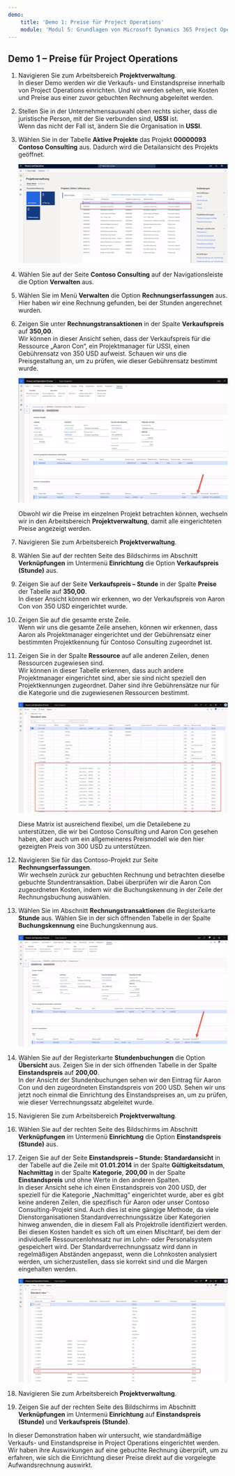 ```yaml
---
demo:
    title: 'Demo 1: Preise für Project Operations'
    module: 'Modul 5: Grundlagen von Microsoft Dynamics 365 Project Operations erlernen'
---
```


## Demo 1 – Preise für Project Operations

1. Navigieren Sie zum Arbeitsbereich **Projektverwaltung**.  
    In dieser Demo werden wir die Verkaufs- und Einstandspreise innerhalb von Project Operations einrichten. Und wir werden sehen, wie Kosten und Preise aus einer zuvor gebuchten Rechnung abgeleitet werden.

1. Stellen Sie in der Unternehmensauswahl oben rechts sicher, dass die juristische Person, mit der Sie verbunden sind, **USSI** ist.  
    Wenn das nicht der Fall ist, ändern Sie die Organisation in **USSI**.

1. Wählen Sie in der Tabelle **Aktive Projekte** das Projekt **00000093 Contoso Consulting** aus. Dadurch wird die Detailansicht des Projekts geöffnet.

    ![Der Screenshot zeigt den Arbeitsbereich „Projektverwaltung“, in dem „Contoso Consulting“ in der Tabelle „Aktive Projekte“ hervorgehoben ist.](./media/projops_prices_1_selecting_contoso_consulting.png)

1. Wählen Sie auf der Seite **Contoso Consulting** auf der Navigationsleiste die Option **Verwalten** aus.

1. Wählen Sie im Menü **Verwalten** die Option **Rechnungserfassungen** aus.  
    Hier haben wir eine Rechnung gefunden, bei der Stunden angerechnet wurden.

1. Zeigen Sie unter **Rechnungstransaktionen** in der Spalte **Verkaufspreis** auf **350,00**.  
    Wir können in dieser Ansicht sehen, dass der Verkaufspreis für die Ressource „Aaron Con“, ein Projektmanager für USSI, einen Gebührensatz von 350 USD aufweist. Schauen wir uns die Preisgestaltung an, um zu prüfen, wie dieser Gebührensatz bestimmt wurde.

    ![Screenshot einer Rechnungserfassung, in der der Wert 350 in der Spalte für den Verkaufspreis hervorgehoben ist.](./media/projops_prices_2_point_to_350.png)  

    Obwohl wir die Preise im einzelnen Projekt betrachten können, wechseln wir in den Arbeitsbereich **Projektverwaltung**, damit alle eingerichteten Preise angezeigt werden.

1. Navigieren Sie zum Arbeitsbereich **Projektverwaltung**.

1. Wählen Sie auf der rechten Seite des Bildschirms im Abschnitt **Verknüpfungen** im Untermenü **Einrichtung** die Option **Verkaufspreis (Stunde)** aus.

1. Zeigen Sie auf der Seite **Verkaufspreis – Stunde** in der Spalte **Preise** der Tabelle auf **350,00**.  
In dieser Ansicht können wir erkennen, wo der Verkaufspreis von Aaron Con von 350 USD eingerichtet wurde.

1. Zeigen Sie auf die gesamte erste Zeile.  
    Wenn wir uns die gesamte Zeile ansehen, können wir erkennen, dass Aaron als Projektmanager eingerichtet und der Gebührensatz einer bestimmten Projektkennung für Contoso Consulting zugeordnet ist.

1. Zeigen Sie in der Spalte **Ressource** auf alle anderen Zeilen, denen Ressourcen zugewiesen sind.  
    Wir können in dieser Tabelle erkennen, dass auch andere Projektmanager eingerichtet sind, aber sie sind nicht speziell den Projektkennungen zugeordnet. Daher sind ihre Gebührensätze nur für die Kategorie und die zugewiesenen Ressourcen bestimmt.

    ![Screenshot der Seite „Verkaufspreis – Stunde“, wobei alle Zeilen mit zugewiesenen Ressourcen in der Tabelle hervorgehoben sind](./media/projops_prices_3_resources_table.png)  

    Diese Matrix ist ausreichend flexibel, um die Detailebene zu unterstützen, die wir bei Contoso Consulting und Aaron Con gesehen haben, aber auch um ein allgemeineres Preismodell wie den hier gezeigten Preis von 300 USD zu unterstützen.

1. Navigieren Sie für das Contoso-Projekt zur Seite **Rechnungserfassungen**.  
    Wir wechseln zurück zur gebuchten Rechnung und betrachten dieselbe gebuchte Stundentransaktion. Dabei überprüfen wir die Aaron Con zugeordneten Kosten, indem wir die Buchungskennung in der Zeile der Rechnungsbuchung auswählen.

1. Wählen Sie im Abschnitt **Rechnungstransaktionen** die Registerkarte **Stunde** aus. Wählen Sie in der sich öffnenden Tabelle in der Spalte **Buchungskennung** eine Buchungskennung aus.

    ![Screenshot der Seite „Rechnungserfassung“ mit hervorgehobener Spalte „Buchungskennung“](./media/projops_prices_4_select_a_transaction_id.png)

1. Wählen Sie auf der Registerkarte **Stundenbuchungen** die Option **Übersicht** aus. Zeigen Sie in der sich öffnenden Tabelle in der Spalte **Einstandspreis** auf **200,00**.  
    In der Ansicht der Stundenbuchungen sehen wir den Eintrag für Aaron Con und den zugeordneten Einstandspreis von 200 USD. Sehen wir uns jetzt noch einmal die Einrichtung des Einstandspreises an, um zu prüfen, wie dieser Verrechnungssatz abgeleitet wurde.

1. Navigieren Sie zum Arbeitsbereich **Projektverwaltung**.

1. Wählen Sie auf der rechten Seite des Bildschirms im Abschnitt **Verknüpfungen** im Untermenü **Einrichtung** die Option **Einstandspreis (Stunde)** aus.

1. Zeigen Sie auf der Seite **Einstandspreis – Stunde: Standardansicht** in der Tabelle auf die Zeile mit **01.01.2014** in der Spalte **Gültigkeitsdatum**, **Nachmittag** in der Spalte **Kategorie**, **200,00** in der Spalte **Einstandspreis** und ohne Werte in den anderen Spalten.  
    In dieser Ansicht sehe ich einen Einstandspreis von 200 USD, der speziell für die Kategorie „Nachmittag“ eingerichtet wurde, aber es gibt keine anderen Zeilen, die spezifisch für Aaron oder unser Contoso Consulting-Projekt sind. Auch dies ist eine gängige Methode, da viele Dienstorganisationen Standardverrechnungssätze über Kategorien hinweg anwenden, die in diesem Fall als Projektrolle identifiziert werden. Bei diesen Kosten handelt es sich oft um einen Mischtarif, bei dem der individuelle Ressourcenlohnsatz nur im Lohn- oder Personalsystem gespeichert wird. Der Standardverrechnungssatz wird dann in regelmäßigen Abständen angepasst, wenn die Lohnkosten analysiert werden, um sicherzustellen, dass sie korrekt sind und die Margen eingehalten werden.

    ![Screenshot der Tabelle „Einstandspreis – Stunde“ mit der hervorgehobenen Zeile für die Preisgestaltung vom Typ „Nachmittag“](./media/projops_prices_5_cost_price_hour_table.png)

1. Navigieren Sie zum Arbeitsbereich **Projektverwaltung**.

1. Zeigen Sie auf der rechten Seite des Bildschirms im Abschnitt **Verknüpfungen** im Untermenü **Einrichtung** auf **Einstandspreis (Stunde)** und **Verkaufspreis (Stunde)**.  

In dieser Demonstration haben wir untersucht, wie standardmäßige Verkaufs- und Einstandspreise in Project Operations eingerichtet werden. Wir haben ihre Auswirkungen auf eine gebuchte Rechnung überprüft, um zu erfahren, wie sich die Einrichtung dieser Preise direkt auf die vorgelegte Aufwandsrechnung auswirkt.
